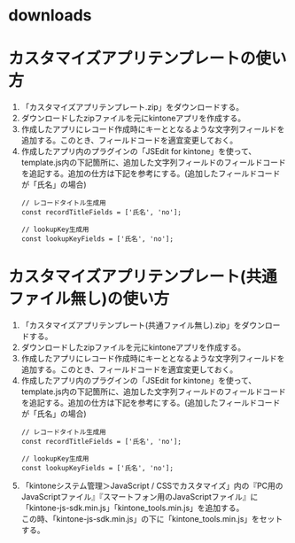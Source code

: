 # downloads


# カスタマイズアプリテンプレートの使い方
1. 「カスタマイズアプリテンプレート.zip」をダウンロードする。
2. ダウンロードしたzipファイルを元にkintoneアプリを作成する。
3. 作成したアプリにレコード作成時にキーととなるような文字列フィールドを追加する。このとき、フィールドコードを適宜変更しておく。
4. 作成したアプリ内のプラグインの「JSEdit for kintone」を使って、template.js内の下記箇所に、追加した文字列フィールドのフィールドコードを追記する。追加の仕方は下記を参考にする。(追加したフィールドコードが「氏名」の場合)
    ```
    // レコードタイトル生成用
    const recordTitleFields = ['氏名', 'no'];

    // lookupKey生成用
    const lookupKeyFields = ['氏名', 'no'];
    ```

# カスタマイズアプリテンプレート(共通ファイル無し)の使い方
1. 「カスタマイズアプリテンプレート(共通ファイル無し).zip」をダウンロードする。
2. ダウンロードしたzipファイルを元にkintoneアプリを作成する。
3. 作成したアプリにレコード作成時にキーととなるような文字列フィールドを追加する。このとき、フィールドコードを適宜変更しておく。
4. 作成したアプリ内のプラグインの「JSEdit for kintone」を使って、template.js内の下記箇所に、追加した文字列フィールドのフィールドコードを追記する。追加の仕方は下記を参考にする。(追加したフィールドコードが「氏名」の場合)
    ```
    // レコードタイトル生成用
    const recordTitleFields = ['氏名', 'no'];

    // lookupKey生成用
    const lookupKeyFields = ['氏名', 'no'];
    ```
5. 「kintoneシステム管理＞JavaScript / CSSでカスタマイズ」内の『PC用のJavaScriptファイル』『スマートフォン用のJavaScriptファイル』に「kintone-js-sdk.min.js」「kintone_tools.min.js」を追加する。  
この時、「kintone-js-sdk.min.js」の下に「kintone_tools.min.js」をセットする。
